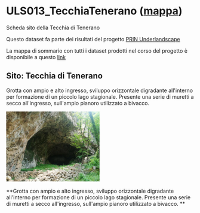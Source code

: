 # ULS013_TecchiaTenerano ([mappa](https://umap.openstreetmap.fr/it/map/uls013_tecchiatenerano_1041655))
Scheda sito della Tecchia di Tenerano

Questo dataset fa parte dei risultati del progetto [PRIN Underlandscape](https://sites.google.com/view/prin-underlandscape/)

La mappa di sommario con tutti i dataset prodotti nel corso del progetto è disponibile a questo [link](https://umap.openstreetmap.fr/it/map/sommario_1044830)

## Sito: Tecchia di Tenerano
Grotta con ampio e alto ingresso, sviluppo orizzontale digradante all'interno per formazione di un piccolo lago stagionale. Presente una serie di muretti a secco all'ingresso, sull'ampio pianoro utilizzato a bivacco. 

[<img src=vignettes/g27MFjWd.jpg width='250'/>](g27MFjWd.jpg) 

**Grotta con ampio e alto ingresso, sviluppo orizzontale digradante all'interno per formazione di un piccolo lago stagionale. Presente una serie di muretti a secco all'ingresso, sull'ampio pianoro utilizzato a bivacco. **
